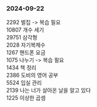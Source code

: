 ### 2024-09-22  
2292    벌집    -> 복습 필요  
10807   개수 세기  
29751	삼각형  
2028	자기복제수  
1267	핸드폰 요금  
1075	나누기  -> 복습 필요  
1434	책 정리  
2386	도비의 영어 공부  
5524	입실 관리  
2139	나는 너가 살아온 날을 알고 있다  
1225    이상한 곱셈  